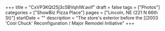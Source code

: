 +++
title = "CxVP3KQt25j3c5BVqhIW.avif"
draft = false
tags = ["Photos"]
categories = ["ShowBiz Pizza Place"]
pages = ["Lincoln, NE (221 N 66th St)"]
startDate = ""
description = "The store's exterior before the [[2003 'Cool Chuck' Reconfiguration / Major Remodel Initiative"
+++
